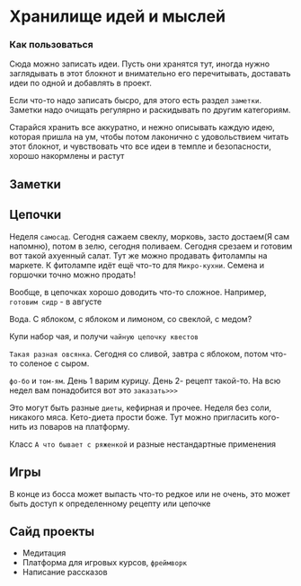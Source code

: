 # Хранилище идей и мыслей

### Как пользоваться

Сюда можно записать идеи. Пусть они хранятся тут, иногда нужно заглядывать в этот блокнот и внимательно его перечитывать, доставать идеи по одной и добавлять в проект. 

Если что-то надо записать бысро, для этого есть раздел `заметки`. Заметки надо очищать регулярно и раскидывать по другим категориям. 

Старайся хранить все аккуратно, и нежно описывать каждую идею, которая пришла на ум, чтобы потом лаконично с удовольствием читать этот блокнот, и чувствовать что все идеи в темпле и безопасности, хорошо накормлены и растут

## Заметки


## Цепочки

Неделя `самосад`. Сегодня сажаем свеклу, морковь, засто достаем(Я сам напомню), потом в зелю, сегодня поливаем. Сегодня срезаем и готовим вот такой ахуенный салат. Тут же можно продавать фитолампы на маркете. К фитолампе идёт ещё что-то для `Микро-кухни`. Семена и горшочки точно можно продать!

Вообще, в цепочках хорошо доводить что-то сложное. Например, `готовим сидр` - в августе

Вода. С яблоком, с яблоком и лимоном, со свеклой, с медом?

Купи набор чая, и получи `чайную цепочку квестов`

`Такая разная овсянка`. Сегодня со сливой, завтра с яблоком, потом что-то соленое с сыром.

`фо-бо` и `том-ям`. День 1 варим курицу. День 2- рецепт такой-то. На всю недел вам понадобится вот это `заказать>>>`

Это могут быть разные `диеты`, кефирная и прочее. Неделя без соли, никакого мяса. Кето-диета прости боже. Тут можно пригласить кого-нить из поваров на платформу. 

Класс `А что бывает с ряженкой` и разные нестандартные применения

## Игры

В конце из босса может выпасть что-то редкое или не очень, это может быть доступ к определенному рецепту или цепочке

## Сайд проекты
+ Медитация
+ Платформа для игровых курсов, `фреймворк`
+ Написание рассказов